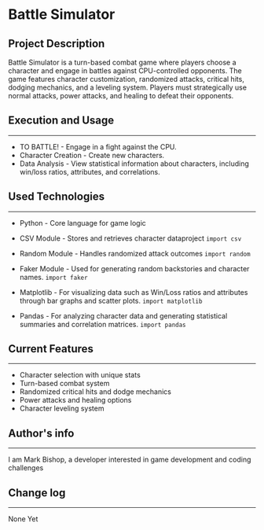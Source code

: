 # Battle Simulator

## Project Description

Battle Simulator is a turn-based combat game where players choose a character and engage in battles against CPU-controlled opponents. The game features character customization, randomized attacks, critical hits, dodging mechanics, and a leveling system. Players must strategically use normal attacks, power attacks, and healing to defeat their opponents.


## Execution and Usage
---
* TO BATTLE! - Engage in a fight against the CPU.
* Character Creation - Create new characters.
* Data Analysis - View statistical information about characters, including win/loss ratios, attributes, and correlations.

## Used Technologies
---
* Python - Core language for game logic

* CSV Module - Stores and retrieves character dataproject
`import csv`
* Random Module - Handles randomized attack outcomes
`import random`
* Faker Module - Used for generating random backstories and character names.
`import faker`
* Matplotlib - For visualizing data such as Win/Loss ratios and attributes through bar graphs and scatter plots.
`import matplotlib`
* Pandas - For analyzing character data and generating statistical summaries and correlation matrices.  `import pandas`  

## Current Features
---
* Character selection with unique stats
* Turn-based combat system
* Randomized critical hits and dodge mechanics
* Power attacks and healing options
* Character leveling system

## Author's info
---
I am Mark Bishop, a developer interested in game development and coding challenges

## Change log
---
None Yet
